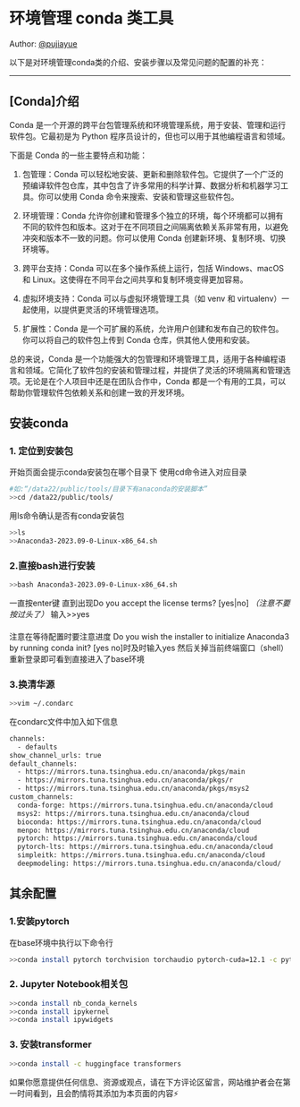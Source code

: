 # 环境管理 conda 类工具

Author: [@pujiayue](https://github.com/pujiayue)


以下是对环境管理conda类的介绍、安装步骤以及常见问题的配置的补充：

---

## [Conda]介绍
Conda 是一个开源的跨平台包管理系统和环境管理系统，用于安装、管理和运行软件包。它最初是为 Python 程序员设计的，但也可以用于其他编程语言和领域。

下面是 Conda 的一些主要特点和功能：

1. 包管理：Conda 可以轻松地安装、更新和删除软件包。它提供了一个广泛的预编译软件包仓库，其中包含了许多常用的科学计算、数据分析和机器学习工具。你可以使用 Conda 命令来搜索、安装和管理这些软件包。

2. 环境管理：Conda 允许你创建和管理多个独立的环境，每个环境都可以拥有不同的软件包和版本。这对于在不同项目之间隔离依赖关系非常有用，以避免冲突和版本不一致的问题。你可以使用 Conda 创建新环境、复制环境、切换环境等。

3. 跨平台支持：Conda 可以在多个操作系统上运行，包括 Windows、macOS 和 Linux。这使得在不同平台之间共享和复制环境变得更加容易。

4. 虚拟环境支持：Conda 可以与虚拟环境管理工具（如 venv 和 virtualenv）一起使用，以提供更灵活的环境管理选项。

5. 扩展性：Conda 是一个可扩展的系统，允许用户创建和发布自己的软件包。你可以将自己的软件包上传到 Conda 仓库，供其他人使用和安装。

总的来说，Conda 是一个功能强大的包管理和环境管理工具，适用于各种编程语言和领域。它简化了软件包的安装和管理过程，并提供了灵活的环境隔离和管理选项。无论是在个人项目中还是在团队合作中，Conda 都是一个有用的工具，可以帮助你管理软件包依赖关系和创建一致的开发环境。

## 安装conda ##

### 1. 定位到安装包 ###
  开始页面会提示conda安装包在哪个目录下 使用cd命令进入对应目录

  ``` bash
  #如:“/data22/public/tools/目录下有anaconda的安装脚本”
  >>cd /data22/public/tools/
  ```
  用ls命令确认是否有conda安装包
  ``` bash
  >>ls
  >>Anaconda3-2023.09-0-Linux-x86_64.sh
  ```

### 2.直接bash进行安装 ###
  ```bash
  >>bash Anaconda3-2023.09-0-Linux-x86_64.sh
  ```

  一直按enter键 直到出现Do you accept the license terms? [yes|no] *（注意不要按过头了）*
  输入>>yes

  ####
  注意在等待配置时要注意进度
  Do you wish the installer to initialize Anaconda3 by running conda init? [yes no]时及时输入yes
  然后关掉当前终端窗口（shell） 重新登录即可看到直接进入了base环境
  ####

### 3.换清华源 ###
  ```bash
  >>vim ~/.condarc
  ```
  在condarc文件中加入如下信息
  ```bash
  channels:
    - defaults
  show_channel_urls: true
  default_channels:
    - https://mirrors.tuna.tsinghua.edu.cn/anaconda/pkgs/main
    - https://mirrors.tuna.tsinghua.edu.cn/anaconda/pkgs/r
    - https://mirrors.tuna.tsinghua.edu.cn/anaconda/pkgs/msys2
  custom_channels:
    conda-forge: https://mirrors.tuna.tsinghua.edu.cn/anaconda/cloud
    msys2: https://mirrors.tuna.tsinghua.edu.cn/anaconda/cloud
    bioconda: https://mirrors.tuna.tsinghua.edu.cn/anaconda/cloud
    menpo: https://mirrors.tuna.tsinghua.edu.cn/anaconda/cloud
    pytorch: https://mirrors.tuna.tsinghua.edu.cn/anaconda/cloud
    pytorch-lts: https://mirrors.tuna.tsinghua.edu.cn/anaconda/cloud
    simpleitk: https://mirrors.tuna.tsinghua.edu.cn/anaconda/cloud
    deepmodeling: https://mirrors.tuna.tsinghua.edu.cn/anaconda/cloud/
  ```

## 其余配置 ##

### 1.安装pytorch ###
在base环境中执行以下命令行
  ```bash
  >>conda install pytorch torchvision torchaudio pytorch-cuda=12.1 -c pytorch -c nvidia
  ```
### 2. Jupyter Notebook相关包 ###
```bash
>>conda install nb_conda_kernels
>>conda install ipykernel
>>conda install ipywidgets
```
### 3. 安装transformer
```bash
>>conda install -c huggingface transformers
```

如果你愿意提供任何信息、资源或观点，请在下方评论区留言，网站维护者会在第一时间看到，且会酌情将其添加为本页面的内容⚡️
